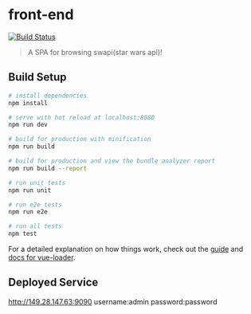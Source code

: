 # front-end
[![Build Status](https://travis-ci.com/Go-GraphQL-Group/front-end.svg?branch=master)](https://travis-ci.com/Go-GraphQL-Group/front-end?branch=master)
> A SPA for browsing swapi(star wars api)!
## Build Setup

``` bash
# install dependencies
npm install

# serve with hot reload at localhost:8080
npm run dev

# build for production with minification
npm run build

# build for production and view the bundle analyzer report
npm run build --report

# run unit tests
npm run unit

# run e2e tests
npm run e2e

# run all tests
npm test
```

For a detailed explanation on how things work, check out the [guide](http://vuejs-templates.github.io/webpack/) and [docs for vue-loader](http://vuejs.github.io/vue-loader).

## Deployed Service
http://149.28.147.63:9090 
username:admin 
password:password 
